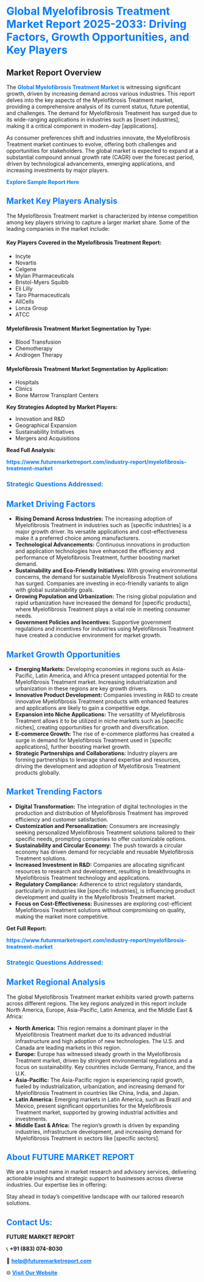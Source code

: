 <h1 style="color: #007BFF;">Global Myelofibrosis Treatment Market Report 2025-2033: Driving Factors, Growth Opportunities, and Key Players</h1>

<section id="overview">
<h2>Market Report Overview</h2>
<p>The <a href="https://www.futuremarketreport.com/industry-report/myelofibrosis-treatment-market" style="color: #007BFF; text-decoration: none;"><strong>Global Myelofibrosis Treatment Market</strong></a> is witnessing significant growth, driven by increasing demand across various industries. This report delves into the key aspects of the Myelofibrosis Treatment market, providing a comprehensive analysis of its current status, future potential, and challenges. The demand for Myelofibrosis Treatment has surged due to its wide-ranging applications in industries such as [insert industries], making it a critical component in modern-day [applications].</p>
<p>As consumer preferences shift and industries innovate, the Myelofibrosis Treatment market continues to evolve, offering both challenges and opportunities for stakeholders. The global market is expected to expand at a substantial compound annual growth rate (CAGR) over the forecast period, driven by technological advancements, emerging applications, and increasing investments by major players.</p>
</section>

<section id="overview">
<p><a href="https://www.futuremarketreport.com/request-sample/reportId=98863" style="color: #007BFF; text-decoration: none;"><strong>Explore Sample Report Here</strong></a></p>
</section>

<section id="key-players">
<h2 style="color: #007BFF;">Market Key Players Analysis</h2>
<p>The Myelofibrosis Treatment market is characterized by intense competition among key players striving to capture a larger market share. Some of the leading companies in the market include:</p>
<h4>Key Players Covered in the Myelofibrosis Treatment Report:</h4>
<ul><li>Incyte</li><li>Novartis</li><li>Celgene</li><li>Mylan Pharmaceuticals</li><li>Bristol-Myers Squibb</li><li>Eli Lilly</li><li>Taro Pharmaceuticals</li><li>AllCells</li><li>Lonza Group</li><li>ATCC</li></ul>
<h4>Myelofibrosis Treatment Market Segmentation by Type:</h4>
<ul><li>Blood Transfusion</li><li>Chemotherapy</li><li>Androgen Therapy</li></ul>

<h4>Myelofibrosis Treatment Market Segmentation by Application:</h4>
<ul><li>Hospitals</li><li>Clinics</li><li>Bone Marrow Transplant Centers</li></ul>
<p><strong>Key Strategies Adopted by Market Players:</strong></p>
<ul>
<li>Innovation and R&D</li>
<li>Geographical Expansion</li>
<li>Sustainability Initiatives</li>
<li>Mergers and Acquisitions</li>
</ul>
</section>

<section>
<p><strong>Read Full Analysis: </strong></p><a href="https://www.futuremarketreport.com/industry-report/myelofibrosis-treatment-market" style="color: #007BFF; text-decoration: none;"><strong>https://www.futuremarketreport.com/industry-report/myelofibrosis-treatment-market</strong></a>
<h3 style="color: #007BFF;">Strategic Questions Addressed:</h3>
</section>

<section id="driving-factors">
<h2 style="color: #007BFF;">Market Driving Factors</h2>
<ul>
<li><strong>Rising Demand Across Industries:</strong> The increasing adoption of Myelofibrosis Treatment in industries such as [specific industries] is a major growth driver. Its versatile applications and cost-effectiveness make it a preferred choice among manufacturers.</li>
<li><strong>Technological Advancements:</strong> Continuous innovations in production and application technologies have enhanced the efficiency and performance of Myelofibrosis Treatment, further boosting market demand.</li>
<li><strong>Sustainability and Eco-Friendly Initiatives:</strong> With growing environmental concerns, the demand for sustainable Myelofibrosis Treatment solutions has surged. Companies are investing in eco-friendly variants to align with global sustainability goals.</li>
<li><strong>Growing Population and Urbanization:</strong> The rising global population and rapid urbanization have increased the demand for [specific products], where Myelofibrosis Treatment plays a vital role in meeting consumer needs.</li>
<li><strong>Government Policies and Incentives:</strong> Supportive government regulations and incentives for industries using Myelofibrosis Treatment have created a conducive environment for market growth.</li>
</ul>
</section>

<section id="growth-opportunities">
<h2 style="color: #007BFF;">Market Growth Opportunities</h2>
<ul>
<li><strong>Emerging Markets:</strong> Developing economies in regions such as Asia-Pacific, Latin America, and Africa present untapped potential for the Myelofibrosis Treatment market. Increasing industrialization and urbanization in these regions are key growth drivers.</li>
<li><strong>Innovative Product Development:</strong> Companies investing in R&D to create innovative Myelofibrosis Treatment products with enhanced features and applications are likely to gain a competitive edge.</li>
<li><strong>Expansion into Niche Applications:</strong> The versatility of Myelofibrosis Treatment allows it to be utilized in niche markets such as [specific niches], creating opportunities for growth and diversification.</li>
<li><strong>E-commerce Growth:</strong> The rise of e-commerce platforms has created a surge in demand for Myelofibrosis Treatment used in [specific applications], further boosting market growth.</li>
<li><strong>Strategic Partnerships and Collaborations:</strong> Industry players are forming partnerships to leverage shared expertise and resources, driving the development and adoption of Myelofibrosis Treatment products globally.</li>
</ul>
</section>

<section id="trending-factors">
<h2 style="color: #007BFF;">Market Trending Factors</h2>
<ul>
<li><strong>Digital Transformation:</strong> The integration of digital technologies in the production and distribution of Myelofibrosis Treatment has improved efficiency and customer satisfaction.</li>
<li><strong>Customization and Personalization:</strong> Consumers are increasingly seeking personalized Myelofibrosis Treatment solutions tailored to their specific needs, prompting companies to offer customizable options.</li>
<li><strong>Sustainability and Circular Economy:</strong> The push towards a circular economy has driven demand for recyclable and reusable Myelofibrosis Treatment solutions.</li>
<li><strong>Increased Investment in R&D:</strong> Companies are allocating significant resources to research and development, resulting in breakthroughs in Myelofibrosis Treatment technology and applications.</li>
<li><strong>Regulatory Compliance:</strong> Adherence to strict regulatory standards, particularly in industries like [specific industries], is influencing product development and quality in the Myelofibrosis Treatment market.</li>
<li><strong>Focus on Cost-Effectiveness:</strong> Businesses are exploring cost-efficient Myelofibrosis Treatment solutions without compromising on quality, making the market more competitive.</li>
</ul>
</section>

<section>
<p><strong>Get Full Report: </strong></p><a href="https://www.futuremarketreport.com/industry-report/myelofibrosis-treatment-market" style="color: #007BFF; text-decoration: none;"><strong>https://www.futuremarketreport.com/industry-report/myelofibrosis-treatment-market</strong></a>
<h3 style="color: #007BFF;">Strategic Questions Addressed:</h3>
</section>


<section id="regional-analysis">
<h2 style="color: #007BFF;">Market Regional Analysis</h2>
<p>The global Myelofibrosis Treatment market exhibits varied growth patterns across different regions. The key regions analyzed in this report include North America, Europe, Asia-Pacific, Latin America, and the Middle East & Africa:</p>
<ul>
<li><strong>North America:</strong> This region remains a dominant player in the Myelofibrosis Treatment market due to its advanced industrial infrastructure and high adoption of new technologies. The U.S. and Canada are leading markets in this region.</li>
<li><strong>Europe:</strong> Europe has witnessed steady growth in the Myelofibrosis Treatment market, driven by stringent environmental regulations and a focus on sustainability. Key countries include Germany, France, and the U.K.</li>
<li><strong>Asia-Pacific:</strong> The Asia-Pacific region is experiencing rapid growth, fueled by industrialization, urbanization, and increasing demand for Myelofibrosis Treatment in countries like China, India, and Japan.</li>
<li><strong>Latin America:</strong> Emerging markets in Latin America, such as Brazil and Mexico, present significant opportunities for the Myelofibrosis Treatment market, supported by growing industrial activities and investments.</li>
<li><strong>Middle East & Africa:</strong> The region’s growth is driven by expanding industries, infrastructure development, and increasing demand for Myelofibrosis Treatment in sectors like [specific sectors].</li>
</ul>
</section>

<footer>
<h2 style="color: #007BFF;">About FUTURE MARKET REPORT</h2>
<p>We are a trusted name in market research and advisory services, delivering actionable insights and strategic support to businesses across diverse industries. Our expertise lies in offering:</p>

<p>Stay ahead in today’s competitive landscape with our tailored research solutions.</p>

<h2 style="color: #007BFF;">Contact Us:</h2>
<p><strong>FUTURE MARKET REPORT</strong></p>
<p>📞 <strong>+91 (883) 074-8030</strong></p>
<p>📧 <strong><a href="mailto:help@futuremarketreport.com" style="color: #007BFF;">help@futuremarketreport.com</a></strong></p>
<p>🌐 <strong><a href="https://www.futuremarketreport.com/" style="color: #007BFF;">Visit Our Website</a></strong></p>
</footer>